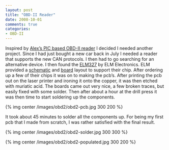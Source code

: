 ```yaml
---
layout: post
title: "OBD-II Reader"
date: 2008-10-01
comments: true
categories:
- OBD-II
---
```


Inspired by [Alex’s PIC based OBD-II reader](http://www.obddiag.net/projects.html) I decided I needed another project. Since I had just bought a new car back in July I needed a reader that supports the new CAN protocols. I then had to go searching for an alternative device. I then found the [ELM327](http://www.elmelectronics.com/obdic.html#ELM327) by ELM Electronics. ELM provided a [schematic](http://www.elmelectronics.com/ELM327/Schematic.pdf) and [board](http://www.elmelectronics.com/ELM327/FoilPattern.pdf) layout to support their chip. After ordering up a few of their chips it was on to making the pcb’s. After printing the pcb out on the laser printer and ironing it onto the copper, it was then etched with muriatic acid. The boards came out very nice, a few broken traces, but easily fixed with some solder. Then after about a hour at the drill press it was then time to start soldering up the components.

{% img center /images/obd2/obd2-pcb.jpg 300 200 %}

It took about 45 minutes to solder all the components up.  For being my first pcb that I made from scratch, I was rather satisfied with the final result.

{% img center /images/obd2/obd2-solder.jpg 300 300 %}

{% img center /images/obd2/obd2-populated.jpg 300 200 %}
